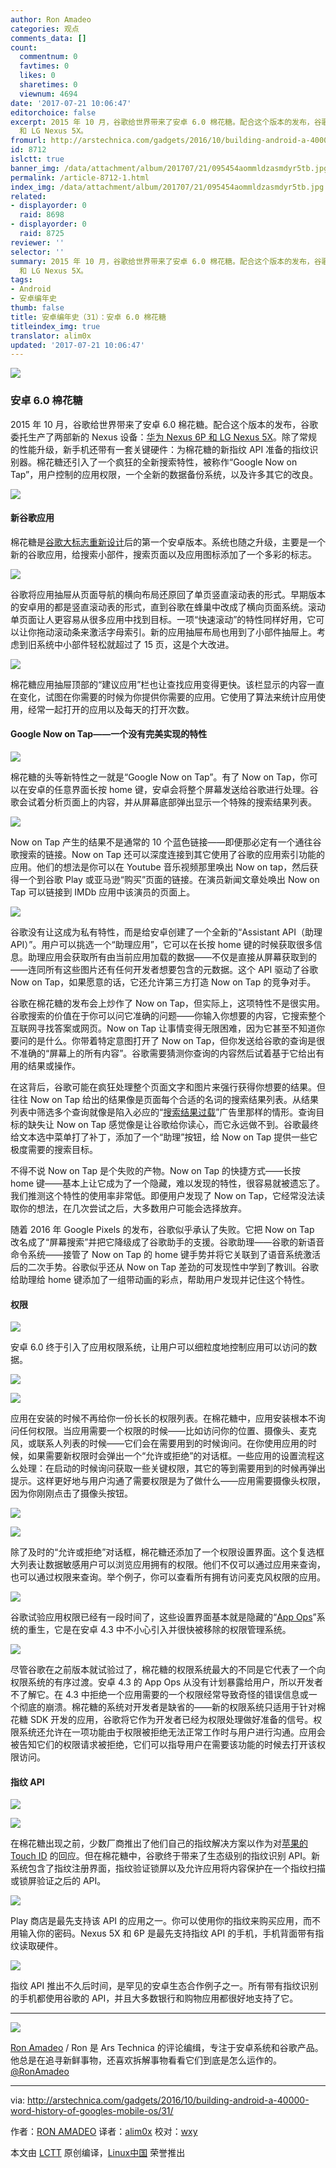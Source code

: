 ```yaml
---
author: Ron Amadeo
categories: 观点
comments_data: []
count:
  commentnum: 0
  favtimes: 0
  likes: 0
  sharetimes: 0
  viewnum: 4694
date: '2017-07-21 10:06:47'
editorchoice: false
excerpt: 2015 年 10 月，谷歌给世界带来了安卓 6.0 棉花糖。配合这个版本的发布，谷歌委托生产了两部新的 Nexus 设备：华为 Nexus 6P
  和 LG Nexus 5X。
fromurl: http://arstechnica.com/gadgets/2016/10/building-android-a-40000-word-history-of-googles-mobile-os/31/
id: 8712
islctt: true
banner_img: /data/attachment/album/201707/21/095454aommldzasmdyr5tb.jpg
permalink: /article-8712-1.html
index_img: /data/attachment/album/201707/21/095454aommldzasmdyr5tb.jpg.thumb.jpg
related:
- displayorder: 0
  raid: 8698
- displayorder: 0
  raid: 8725
reviewer: ''
selector: ''
summary: 2015 年 10 月，谷歌给世界带来了安卓 6.0 棉花糖。配合这个版本的发布，谷歌委托生产了两部新的 Nexus 设备：华为 Nexus 6P
  和 LG Nexus 5X。
tags:
- Android
- 安卓编年史
thumb: false
title: 安卓编年史（31）：安卓 6.0 棉花糖
titleindex_img: true
translator: alim0x
updated: '2017-07-21 10:06:47'
---
```


![](/data/attachment/album/201707/21/095454aommldzasmdyr5tb.jpg)


### 安卓 6.0 棉花糖


2015 年 10 月，谷歌给世界带来了安卓 6.0 棉花糖。配合这个版本的发布，谷歌委托生产了两部新的 Nexus 设备：[华为 Nexus 6P 和 LG Nexus 5X](http://arstechnica.com/gadgets/2015/10/nexus-5x-and-nexus-6p-review-the-true-flagships-of-the-android-ecosystem/)。除了常规的性能升级，新手机还带有一套关键硬件：为棉花糖的新指纹 API 准备的指纹识别器。棉花糖还引入了一个疯狂的全新搜索特性，被称作“Google Now on Tap”，用户控制的应用权限，一个全新的数据备份系统，以及许多其它的改良。


![](/data/attachment/album/201707/21/095538iryf4xw43rxhxarl.jpg)


#### 新谷歌应用


棉花糖是[谷歌大标志重新设计](http://arstechnica.com/gadgets/2015/09/google-gets-a-new-logo/)后的第一个安卓版本。系统也随之升级，主要是一个新的谷歌应用，给搜索小部件，搜索页面以及应用图标添加了一个多彩的标志。


![](/data/attachment/album/201707/21/095620x45obcdrx4g4zh1c.jpg)


谷歌将应用抽屉从页面导航的横向布局还原回了单页竖直滚动表的形式。早期版本的安卓用的都是竖直滚动表的形式，直到谷歌在蜂巢中改成了横向页面系统。滚动单页面让人更容易从很多应用中找到目标。一项“快速滚动”的特性同样好用，它可以让你拖动滚动条来激活字母索引。新的应用抽屉布局也用到了小部件抽屉上。考虑到旧系统中小部件轻松就超过了 15 页，这是个大改进。


![](/data/attachment/album/201707/21/095732ckibzjnh4jmqdlqb.jpg)


棉花糖应用抽屉顶部的“建议应用”栏也让查找应用变得更快。该栏显示的内容一直在变化，试图在你需要的时候为你提供你需要的应用。它使用了算法来统计应用使用，经常一起打开的应用以及每天的打开次数。


#### Google Now on Tap——一个没有完美实现的特性


![](/data/attachment/album/201707/21/095812flnhrz7gdgtun9qt.jpg)


棉花糖的头等新特性之一就是“Google Now on Tap”。有了 Now on Tap，你可以在安卓的任意界面长按 home 键，安卓会将整个屏幕发送给谷歌进行处理。谷歌会试着分析页面上的内容，并从屏幕底部弹出显示一个特殊的搜索结果列表。


![](/data/attachment/album/201707/21/095854t8ao0646rpw8u625.jpg)


Now on Tap 产生的结果不是通常的 10 个蓝色链接——即便那必定有一个通往谷歌搜索的链接。Now on Tap 还可以深度连接到其它使用了谷歌的应用索引功能的应用。他们的想法是你可以在 Youtube 音乐视频那里唤出 Now on tap，然后获得一个到谷歌 Play 或亚马逊“购买”页面的链接。在演员新闻文章处唤出 Now on Tap 可以链接到 IMDb 应用中该演员的页面上。


![](/data/attachment/album/201707/21/100649lkzxx81g8kvoxgcr.jpg)


谷歌没有让这成为私有特性，而是给安卓创建了一个全新的“Assistant API（助理 API）”。用户可以挑选一个“助理应用”，它可以在长按 home 键的时候获取很多信息。助理应用会获取所有由当前应用加载的数据——不仅是直接从屏幕获取到的——连同所有这些图片还有任何开发者想要包含的元数据。这个 API 驱动了谷歌 Now on Tap，如果愿意的话，它还允许第三方打造 Now on Tap 的竞争对手。


谷歌在棉花糖的发布会上炒作了 Now on Tap，但实际上，这项特性不是很实用。谷歌搜索的价值在于你可以问它准确的问题——你输入你想要的内容，它搜索整个互联网寻找答案或网页。Now on Tap 让事情变得无限困难，因为它甚至不知道你要问的是什么。你带着特定意图打开了 Now on Tap，但你发送给谷歌的查询是很不准确的“屏幕上的所有内容”。谷歌需要猜测你查询的内容然后试着基于它给出有用的结果或操作。


在这背后，谷歌可能在疯狂处理整个页面文字和图片来强行获得你想要的结果。但往往 Now on Tap 给出的结果像是页面每个合适的名词的搜索结果列表。从结果列表中筛选多个查询就像是陷入必应的“[搜索结果过载](https://www.youtube.com/watch?v=9yfMVbaehOE)”广告里那样的情形。查询目标的缺失让 Now on Tap 感觉像是让谷歌给你读心，而它永远做不到。谷歌最终给文本选中菜单打了补丁，添加了一个“助理”按钮，给 Now on Tap 提供一些它极度需要的搜索目标。


不得不说 Now on Tap 是个失败的产物。Now on Tap 的快捷方式——长按 home 键——基本上让它成为了一个隐藏，难以发现的特性，很容易就被遗忘了。我们推测这个特性的使用率非常低。即便用户发现了 Now on Tap，它经常没法读取你的想法，在几次尝试之后，大多数用户可能会选择放弃。


随着 2016 年 Google Pixels 的发布，谷歌似乎承认了失败。它把 Now on Tap 改名成了“屏幕搜索”并把它降级成了谷歌助手的支援。谷歌助理——谷歌的新语音命令系统——接管了 Now on Tap 的 home 键手势并将它关联到了语音系统激活后的二次手势。谷歌似乎还从 Now on Tap 差劲的可发现性中学到了教训。谷歌给助理给 home 键添加了一组带动画的彩点，帮助用户发现并记住这个特性。


#### 权限


![](/data/attachment/album/201707/21/100001ij0ws9w9pgrgk98r.jpg)


安卓 6.0 终于引入了应用权限系统，让用户可以细粒度地控制应用可以访问的数据。


![](/data/attachment/album/201707/21/100042u8sxp7xdp2x0zisg.jpg)


![](/data/attachment/album/201707/21/100115n3z7jjlkjlltjjb2.jpg)


应用在安装的时候不再给你一份长长的权限列表。在棉花糖中，应用安装根本不询问任何权限。当应用需要一个权限的时候——比如访问你的位置、摄像头、麦克风，或联系人列表的时候——它们会在需要用到的时候询问。在你使用应用的时候，如果需要新权限时会弹出一个“允许或拒绝”的对话框。一些应用的设置流程这么处理：在启动的时候询问获取一些关键权限，其它的等到需要用到的时候再弹出提示。这样更好地与用户沟通了需要权限是为了做什么——应用需要摄像头权限，因为你刚刚点击了摄像头按钮。


![](/data/attachment/album/201707/21/100205hkt9xodoofxd17o7.jpg)


![](/data/attachment/album/201707/21/100240blw0ee8xgw2h22la.jpg)


除了及时的“允许或拒绝”对话框，棉花糖还添加了一个权限设置界面。这个复选框大列表让数据敏感用户可以浏览应用拥有的权限。他们不仅可以通过应用来查询，也可以通过权限来查询。举个例子，你可以查看所有拥有访问麦克风权限的应用。


![](/data/attachment/album/201707/21/100333u3uupfofw7cpwdf8.jpg)


谷歌试验应用权限已经有一段时间了，这些设置界面基本就是隐藏的“[App Ops](http://www.androidpolice.com/2013/07/25/app-ops-android-4-3s-hidden-app-permission-manager-control-permissions-for-individual-apps/)”系统的重生，它是在安卓 4.3 中不小心引入并很快被移除的权限管理系统。


![](/data/attachment/album/201707/21/100412zex3e8e8m3luek3k.jpg)


尽管谷歌在之前版本就试验过了，棉花糖的权限系统最大的不同是它代表了一个向权限系统的有序过渡。安卓 4.3 的 App Ops 从没有计划暴露给用户，所以开发者不了解它。在 4.3 中拒绝一个应用需要的一个权限经常导致奇怪的错误信息或一个彻底的崩溃。棉花糖的系统对开发者是缺省的——新的权限系统只适用于针对棉花糖 SDK 开发的应用，谷歌将它作为开发者已经为权限处理做好准备的信号。权限系统还允许在一项功能由于权限被拒绝无法正常工作时与用户进行沟通。应用会被告知它们的权限请求被拒绝，它们可以指导用户在需要该功能的时候去打开该权限访问。


#### 指纹 API


![](/data/attachment/album/201707/21/100449srzzh2aradsbc2ir.jpg)


![](/data/attachment/album/201707/21/100524wz8eokyzm0ykt2h2.jpg)


在棉花糖出现之前，少数厂商推出了他们自己的指纹解决方案以作为对[苹果的 Touch ID](http://arstechnica.com/apple/2014/09/ios-8-thoroughly-reviewed/10/#h3) 的回应。但在棉花糖中，谷歌终于带来了生态级别的指纹识别 API。新系统包含了指纹注册界面，指纹验证锁屏以及允许应用将内容保护在一个指纹扫描或锁屏验证之后的 API。


![](/data/attachment/album/201707/21/100600hjlz2n27jycld2en.jpg)


Play 商店是最先支持该 API 的应用之一。你可以使用你的指纹来购买应用，而不用输入你的密码。Nexus 5X 和 6P 是最先支持指纹 API 的手机，手机背面带有指纹读取硬件。


![](/data/attachment/album/201707/21/100636q5xjmbij6r9kxkz0.jpg)


指纹 API 推出不久后时间，是罕见的安卓生态合作例子之一。所有带有指纹识别的手机都使用谷歌的 API，并且大多数银行和购物应用都很好地支持了它。




---


![](/data/attachment/album/201706/24/162535j8ke2nu4ccvw44g9.jpg)


[Ron Amadeo](http://arstechnica.com/author/ronamadeo) / Ron 是 Ars Technica 的评论编缉，专注于安卓系统和谷歌产品。他总是在追寻新鲜事物，还喜欢拆解事物看看它们到底是怎么运作的。[@RonAmadeo](https://twitter.com/RonAmadeo)




---


via: <http://arstechnica.com/gadgets/2016/10/building-android-a-40000-word-history-of-googles-mobile-os/31/>


作者：[RON AMADEO](http://arstechnica.com/author/ronamadeo) 译者：[alim0x](https://github.com/alim0x) 校对：[wxy](https://github.com/wxy)


本文由 [LCTT](https://github.com/LCTT/TranslateProject) 原创编译，[Linux中国](https://linux.cn/) 荣誉推出